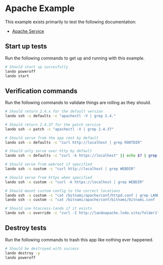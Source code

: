 Apache Example
==============

This example exists primarily to test the following documentation:

* [Apache Service](https://docs.devwithlando.io/tutorials/apache.html)

Start up tests
--------------

Run the following commands to get up and running with this example.

```bash
# Should start up succesfully
lando poweroff
lando start
```

Verification commands
---------------------

Run the following commands to validate things are rolling as they should.

```bash
# Should return 2.4.x for the default version
lando ssh -s defaults -c "apachectl -V | grep 2.4."

# Should return 2.4.37 for the patch service
lando ssh -s patch -c "apachectl -V | grep 2.4.37"

# Should serve from the app root by default
lando ssh -s defaults -c "curl http://localhost | grep ROOTDIR"

# Should only serve over http by default
lando ssh -s defaults -c "curl -k https://localhost" || echo $? | grep 1

# Should serve from webroot if specified
lando ssh -s custom -c "curl http://localhost | grep WEBDIR"

# Should serve from https when specified
lando ssh -s custom -c "curl -k https://localhost | grep WEBDIR"

# Should mount custom config to the correct locations
lando ssh -s custom -c "cat /bitnami/apache/conf/httpd.conf | grep LANDOHTTPD"
lando ssh -s custom -c "cat /bitnami/apache/conf/bitnami/bitnami.conf | grep LANDOCUSTOM"

# Should use htaccess-lando if it exists
lando ssh -s override -c "curl -I http://landoapache.lndo.site/folder1" | grep Location | grep http://landoapache.lndo.site/folder2/
```

Destroy tests
-------------

Run the following commands to trash this app like nothing ever happened.

```bash
# Should be destroyed with success
lando destroy -y
lando poweroff
```
